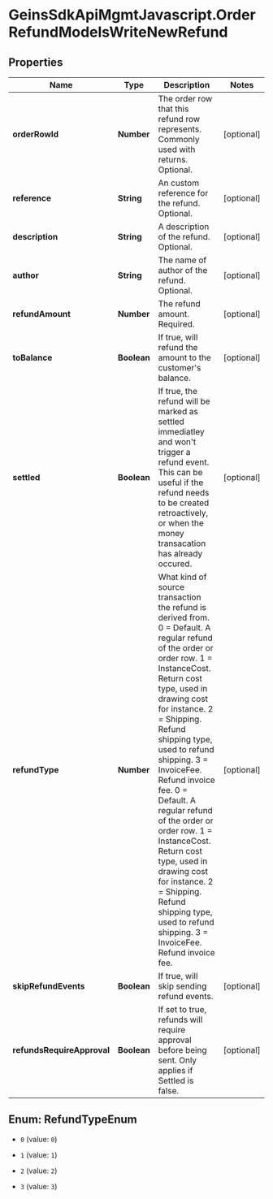 # GeinsSdkApiMgmtJavascript.OrderRefundModelsWriteNewRefund

## Properties

Name | Type | Description | Notes
------------ | ------------- | ------------- | -------------
**orderRowId** | **Number** | The order row that this refund row represents. Commonly used with returns.  Optional. | [optional] 
**reference** | **String** | An custom reference for the refund.   Optional. | [optional] 
**description** | **String** | A description of the refund.  Optional. | [optional] 
**author** | **String** | The name of author of the refund.  Optional. | [optional] 
**refundAmount** | **Number** | The refund amount.  Required. | [optional] 
**toBalance** | **Boolean** | If true, will refund the amount to the customer&#39;s balance. | [optional] 
**settled** | **Boolean** | If true, the refund will be marked as settled immediatley and won&#39;t trigger a refund event.  This can be useful if the refund needs to be created retroactively, or when the money transacation has already occured. | [optional] 
**refundType** | **Number** | What kind of source transaction the refund is derived from.  0 &#x3D; Default. A regular refund of the order or order row.  1 &#x3D; InstanceCost. Return cost type, used in drawing cost for instance.  2 &#x3D; Shipping. Refund shipping type, used to refund shipping.  3 &#x3D; InvoiceFee. Refund invoice fee.    0 &#x3D; Default. A regular refund of the order or order row.    1 &#x3D; InstanceCost. Return cost type, used in drawing cost for instance.    2 &#x3D; Shipping. Refund shipping type, used to refund shipping.    3 &#x3D; InvoiceFee. Refund invoice fee. | [optional] 
**skipRefundEvents** | **Boolean** | If true, will skip sending refund events. | [optional] 
**refundsRequireApproval** | **Boolean** | If set to true, refunds will require approval before being sent. Only applies if Settled is false. | [optional] 



## Enum: RefundTypeEnum


* `0` (value: `0`)

* `1` (value: `1`)

* `2` (value: `2`)

* `3` (value: `3`)




